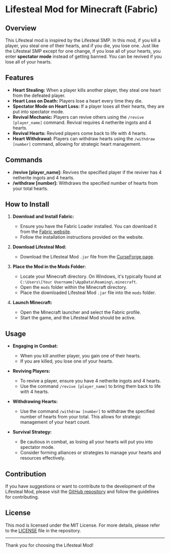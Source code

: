 # Lifesteal Mod for Minecraft (Fabric)

## Overview

This Lifesteal mod is inspired by the Lifesteal SMP. In this mod, if you kill a player, you steal one of their hearts, and if you die, you lose one. Just like the Lifesteal SMP except for one change, if you lose all of your hearts, you enter **spectator mode** instead of getting banned. You can be revived if you lose all of your hearts.
## Features
- **Heart Stealing:** When a player kills another player, they steal one heart from the defeated player.
- **Heart Loss on Death:** Players lose a heart every time they die.
- **Spectator Mode on Heart Loss:** If a player loses all their hearts, they are put into spectator mode.
- **Revival Mechanic:** Players can revive others using the `/revive [player_name]` command. Revival requires 4 netherite ingots and 4 hearts.
- **Revival Hearts:** Revived players come back to life with 4 hearts.
- **Heart Withdrawal:** Players can withdraw hearts using the `/withdraw [number]` command, allowing for strategic heart management.

## Commands

- **/revive [player_name]:** Revives the specified player if the reviver has 4 netherite ingots and 4 hearts.
- **/withdraw [number]:** Withdraws the specified number of hearts from your total hearts.

## How to Install

1. **Download and Install Fabric:**
   - Ensure you have the Fabric Loader installed. You can download it from the [Fabric website](https://fabricmc.net/).
   - Follow the installation instructions provided on the website.

2. **Download Lifesteal Mod:**
   - Download the Lifesteal Mod `.jar` file from the [CurseForge page](#).

3. **Place the Mod in the Mods Folder:**
   - Locate your Minecraft directory. On Windows, it's typically found at `C:\Users\[Your Username]\AppData\Roaming\.minecraft`.
   - Open the `mods` folder within the Minecraft directory.
   - Place the downloaded Lifesteal Mod `.jar` file into the `mods` folder.

4. **Launch Minecraft:**
   - Open the Minecraft launcher and select the Fabric profile.
   - Start the game, and the Lifesteal Mod should be active.

## Usage

- **Engaging in Combat:**
  - When you kill another player, you gain one of their hearts.
  - If you are killed, you lose one of your hearts.

- **Reviving Players:**
  - To revive a player, ensure you have 4 netherite ingots and 4 hearts.
  - Use the command `/revive [player_name]` to bring them back to life with 4 hearts.

- **Withdrawing Hearts:**
  - Use the command `/withdraw [number]` to withdraw the specified number of hearts from your total. This allows for strategic management of your heart count.

- **Survival Strategy:**
  - Be cautious in combat, as losing all your hearts will put you into spectator mode.
  - Consider forming alliances or strategies to manage your hearts and resources effectively.

## Contribution

If you have suggestions or want to contribute to the development of the Lifesteal Mod, please visit the [GitHub repository](#) and follow the guidelines for contributing.

## License

This mod is licensed under the MIT License. For more details, please refer to the [LICENSE](#) file in the repository.

---

Thank you for choosing the Lifesteal Mod!
